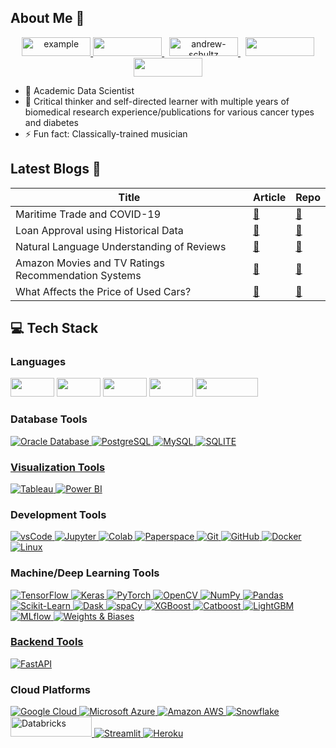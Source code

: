 ## About Me 👋

<p align ="center">
  <a  href="https://adataschultz.github.io/" target="_blank">
    <img src="https://img.shields.io/badge/Website-000000?style=for-the-badge&logo=Microsoft-edge&logoColor=white" alt="example" height="30" width="110px" />
  <a href="https://www.linkedin.com/in/andrew-schultz-22a88b60" target="_blank">
      <img src="https://img.shields.io/badge/LinkedIn-0077B5?style=for-the-badge&logo=linkedin&logoColor=white" height="30" width="110px"/>
  </a>&nbsp
  <a href="https://github.com/adataschultz" target="_blank"><img src="https://img.shields.io/badge/github%20-%23121011.svg?&style=for-the-badge&logo=github&logoColor=white" alt="andrew-schultz" height="30" width="110px"/>
  </a>&nbsp
  <a href="https://www.researchgate.net/profile/Andrew-Schultz-17" target="_blank"><img src="https://img.shields.io/badge/ResearchGate-00CCBB?style=for-the-badge&logo=ResearchGate&logoColor=white" height="30" width="110px"/>
  <a href= "mailto:aschultz.data@gmail.com"><img src="https://img.shields.io/badge/Gmail-D14836?style=for-the-badge&logo=gmail&logoColor=white" target="_blank" height="30" width="110px" />
  </a>
  
- 🌱 Academic Data Scientist
- 🔭 Critical thinker and self-directed learner with multiple years of biomedical research experience/publications for various cancer types and diabetes  
- ⚡ Fun fact: Classically-trained musician


<a name="Data Science Blog"></a>
## Latest Blogs 🚀
| Title | Article | Repo |
| --- | --- | --- |
| Maritime Trade and COVID-19  | [:link:](https://adataschultz.github.io/fifth-post.html) | [:link:](https://github.com/adataschultz/MaritimeTrade_COVID) |
| Loan Approval using Historical Data | [:link:](https://adataschultz.github.io/first-post.html) | [:link:](https://github.com/adataschultz/LoanApproval_LendingClub) |
| Natural Language Understanding of Reviews   | [:link:](https://adataschultz.github.io/fourth-post.html) | [:link:](https://github.com/adataschultz/Yelp_Reviews) |
| Amazon Movies and TV Ratings Recommendation Systems | [:link:](https://adataschultz.github.io/second-post.html) | [:link:](https://github.com/adataschultz/RecSys) |
| What Affects the Price of Used Cars? | [:link:](https://adataschultz.github.io/third-post.html) | [:link:](https://github.com/adataschultz/UsedCars_Prices) |


<h2> 💻 Tech Stack </h2>
<h3> Languages </h3>
<p>
<img src= 'https://img.shields.io/badge/python-3670A0?style=for-the-badge&logo=python&logoColor=ffdd54' height="30" width="70px" />
<img src= 'https://img.shields.io/badge/R-3776AB?style=for-the-badge&logo=r&logoColor=white' height="30" width="70px" />
  <img src= 'https://img.shields.io/badge/SAS-%2300f.svg?style=for-the-badge&logo=sas&logoColor=white' height="30" width="70px"/>
<img src= 'https://img.shields.io/badge/SQL-CC2927?style=for-the-badge&logo=sql&logoColor=white' height="30" width="70px"/>
 <img src="https://img.shields.io/badge/Apache Spark-E97627?style=for-the-badge&logo=apache-spark&logoColor=white" height="30" width="100px"/>
  </a>
</p>

### Database Tools
<p align="left">
  <a href="https://www.oracle.com/database/" target="_blank">
    <img alt="Oracle Database" src="https://img.shields.io/badge/Oracle%20Database-F80000?style=for-the-badge&logo=oracle&logoColor=white">
  </a>  
  <a href="https://www.postgresql.org/" target="_blank">
    <img alt="PostgreSQL" src="https://img.shields.io/badge/PostgreSQL-%23316192.svg?style=for-the-badge&logo=postgresql&logoColor=white">
  </a>
  <a href="https://www.mysql.com/" target="_blank">
    <img alt="MySQL" src="https://img.shields.io/badge/MySQL-%2300f.svg?style=for-the-badge&logo=mysql&logoColor=white">
  </a>
  <a href="https://www.sqlite.org/" target="_blank">
    <img alt="SQLITE" src="https://img.shields.io/badge/Sqlite-003B57?style=for-the-badge&logo=sqlite&logoColor=white"?>
</p>

### Visualization Tools
<p align="left">
  <a href="https://www.tableau.com/" target="_blank">
    <img alt="Tableau" src="https://a11ybadges.com/badge?logo=tableau">
  </a>
  <a href="https://powerbi.microsoft.com/" target="_blank">
    <img alt="Power BI" src="https://a11ybadges.com/badge?logo=powerbi">
  </a>
  </p>

  ### Development Tools
<p align="left">
  <a href="https://code.visualstudio.com/" target="_blank">
    <img src="https://img.shields.io/badge/vscode-007ACC.svg?style=for-the-badge&logo=visualstudiocode&logoColor=white" alt="vsCode"/> 
  </a>
  <a href="https://jupyter.org/" target="_blank">
    <img alt="Jupyter" src="https://img.shields.io/badge/Jupyter-F37626.svg?&style=for-the-badge&logo=Jupyter&logoColor=white">
  </a>
  <a href="https://colab.research.google.com/" target="_blank">
    <img alt="Colab" src="https://img.shields.io/badge/Colab-F9AB00?style=for-the-badge&logo=googlecolab&color=525252">
  </a>
  <a href="https://www.paperspace.com/" target="_blank">
    <img alt="Paperspace" src="https://img.shields.io/badge/Paperspace-181717.svg?style=for-the-badge&logo=paperspace&logoColor=white" alt="Paperspace" />
  </a>
  <a href="https://git-scm.com/" target="_blank">
    <img src="https://img.shields.io/badge/Git-F05032.svg?style=for-the-badge&logo=git&logoColor=white" alt="Git"/>
  </a>
  <a href="https://github.com/ELanza-48" target="_blank">
    <img src="https://img.shields.io/badge/GitHub-181717.svg?style=for-the-badge&logo=github&logoColor=white" alt="GitHub" />
  </a>
  <a href="https://docker.com/" target="_blank">
    <img alt="Docker" src="https://img.shields.io/badge/Docker-blue.svg?&style=for-the-badge&logo=Docker&logoColor=white">
  </a>
  <a href="https://linux.com/" target="_blank">
    <img alt="Linux" src="https://img.shields.io/badge/Linux-FCC624?style=for-the-badge&logo=linux&logoColor=black">
  </a>
  </p>

### Machine/Deep Learning Tools
<p align="left">
   <a href="https://tensorflow.org/" target="_blank">
    <img alt="TensorFlow" src="https://img.shields.io/badge/TensorFlow-FF6F00?style=for-the-badge&logo=tensorflow&logoColor=white">
  </a>
   <a href="https://keras.io/" target="_blank">
    <img alt="Keras" src="https://img.shields.io/badge/Keras-D00000?style=for-the-badge&logo=Keras&logoColor=white">
   </a>
   <a href="https://pytorch.org/" target="_blank">
    <img alt="PyTorch" src="https://img.shields.io/badge/PyTorch-red?style=for-the-badge&logo=PyTorch&logoColor=white">
   </a>
  <a href="https://opencv.org/" target="_blank">
    <img alt="OpenCV" src="https://img.shields.io/badge/opencv-%23white.svg?style=for-the-badge&logo=opencv&logoColor=white">
  </a>
  <a href="" target="_blank">
    <img alt="NumPy" src="https://img.shields.io/badge/numpy-%23013243.svg?style=for-the-badge&logo=numpy&logoColor=white"" 
 </a>
  <a href="" target="_blank">
    <img alt="Pandas" src="https://img.shields.io/badge/pandas-%23150458.svg?style=for-the-badge&logo=pandas&logoColor=white""
   <a href="https://scikit-learn.org/" target="_blank">
    <img alt="Scikit-Learn" src="https://img.shields.io/badge/scikit--learn-%23F7931E.svg?style=for-the-badge&logo=scikit-learn&logoColor=white">
   </a>
  
  <a href="https://www.dask.org/" target="_blank">
    <img alt="Dask" src="https://img.shields.io/badge/Dask-FC6E6B.svg?style=for-the-badge&logo=Dask&logoColor=white">
   </a>
  <a href="https://spacy.io/" target="_blank">
    <img alt="spaCy" src="https://img.shields.io/badge/spaCy-09A3D5.svg?style=for-the-badge&logo=spaCy&logoColor=white">
   </a>  
    
    
   <a href="https://xgboost.ai/" target="_blank">
    <img alt="XGBoost" src="https://img.shields.io/badge/XGBoost-82B300?style=for-the-badge&logo=XGBoost&logoColor=white">
   </a>
   <a href="https://catboost.ai/" target="_blank">
    <img alt="Catboost" src="https://img.shields.io/badge/Catboost-yellow?style=for-the-badge&logoColor=yellow&labelColor=yellow&color=yellow&link=https%3A%2F%2Fcatboost.ai%2F">
   </a>
   <a href="https://www.lightgbm.io/" target="_blank">
    <img alt="LightGBM" src="https://img.shields.io/badge/LightGBM-543797?style=for-the-badge&logo=LightGBM&logoColor=white">
   </a>
   <a href="https://mlflow.org/" target="_blank">
    <img alt="MLflow" src="https://img.shields.io/badge/mlflow-%23d9ead3.svg?style=for-the-badge&logo=numpy&logoColor=blue">
   </a>
  <a href="" target="_blank">
    <img alt="Weights & Biases" src="https://img.shields.io/badge/Weights_&_Biases-FFBE00?style=for-the-badge&logo=WeightsAndBiases&logoColor=white">
</p>

### Backend Tools
<p align="left">
  <a href="https://fastapi.tiangolo.com/" target="_blank">
    <img alt="FastAPI" src="https://img.shields.io/badge/FastAPI-005571?style=for-the-badge&logo=fastapi">
  </a>

  
### Cloud Platforms
<p align="left"> 
    <a href="https://cloud.google.com/" target="_blank">
    <img alt="Google Cloud" src="https://a11ybadges.com/badge?logo=googlecloud">
  </a>
    <a href="https://azure.microsoft.com/en-us/" target="_blank">
    <img alt="Microsoft Azure" src="https://a11ybadges.com/badge?logo=microsoftazure">
  </a>
  <a href="https://aws.amazon.com/" target="_blank">
    <img alt="Amazon AWS" src=https://a11ybadges.com/badge?logo=amazonaws>
  </a>
<a href="https://www.snowflake.com/" target="_blank">
    <img alt="Snowflake" src="https://a11ybadges.com/badge?logo=snowflake">
  </a>
<a href="https://www.databricks.com/" target="_blank">
    <img alt="Databricks" src="https://img.shields.io/badge/Databricks-FF3621?style=for-the-badge&logo=Databricks&logoColor=white" height="32px" width="130px">
  </a>
  <a href="https://streamlit.io/" target="_blank">
    <img alt="Streamlit" src="https://a11ybadges.com/badge?logo=streamlit">
  </a>
  <a href="https://www.heroku.com/" target="_blank">
    <img alt="Heroku" src="https://a11ybadges.com/badge?logo=heroku">
  </a> 
</p>
